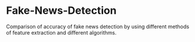 # Fake-News-Detection
Comparison  of accuracy of fake news detection by using different  methods of feature extraction and different algorithms.
